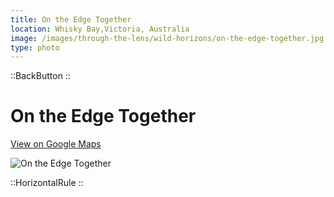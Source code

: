 ```yaml
---
title: On the Edge Together
location: Whisky Bay,Victoria, Australia
image: /images/through-the-lens/wild-horizons/on-the-edge-together.jpg
type: photo
---
```


::BackButton
::

# On the Edge Together

<a href="https://www.google.com/maps/search/?api=1&query=Whisky+Bay,Victoria,+Australia" target="_blank" rel="noopener noreferrer">View on Google Maps</a>

![On the Edge Together](/images/through-the-lens/wild-horizons/on-the-edge-together.jpg)

<div class="mb-8"></div>

::HorizontalRule
::
